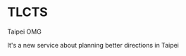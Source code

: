 # TLCTS
Taipei OMG

It's a new service about planning better directions in Taipei

[id]: http://i.imgur.com/xQY1uk4.png  "Optional title attribute"
